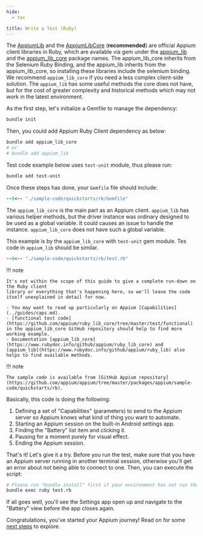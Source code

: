 ```yaml
---
hide:
  - toc

title: Write a Test (Ruby)
---
```



The [AppiumLib](https://github.com/appium/ruby_lib) and the [AppiumLibCore](https://github.com/appium/ruby_lib_core) (**recommended**) are official Appium client libraries in Ruby, which are available via gem under the [appium_lib](https://rubygems.org/gems/appium_lib) and the [appium_lib_core](https://rubygems.org/gems/appium_lib_core) package names. The appium_lib_core inherits from the Selenium Ruby Binding, and the appium_lib inherits from the appium_lib_core, so installing these libraries include the selenium binding. We recommend `appium_lib_core` if you need a less complex client-side solution. The `appium_lib` has some useful methods the core does not have, but for the cost of greater complexity and historical methods which may not work in the latest environment.

As the first step, let's initialize a Gemfile to manage the dependency:

```bash
bundle init
```

Then, you could add Appium Ruby Client dependency as below:

```bash
bundle add appium_lib_core
# or
# bundle add appium_lib
```

Test code example below uses `test-unit` module, thus please run:

```bash
bundle add test-unit
```

Once these steps has done, your `Gemfile` file should include:

```ruby title="Gemfile"
--8<-- "./sample-code/quickstarts/rb/Gemfile"
```

The `appium_lib_core` is the main part as an Appium client.
`appium_lib` has various helper methods, but the driver instance was ordinary designed to be used as a global variable. It could causes an issue to handle the instance.
`appium_lib_core` does not have such a global variable.

This example is by the `appium_lib_core` with `test-unit` gem module.
Tes code in `appium_lib` should be similar.

```ruby title="test.rb"
--8<-- "./sample-code/quickstarts/rb/test.rb"
```

!!! note

    It's not within the scope of this guide to give a complete run-down on the Ruby client
    library or everything that's happening here, so we'll leave the code itself unexplained in detail for now.

    - You may want to read up particularly on Appium [Capabilities](../guides/caps.md).
    - [functional test code](https://github.com/appium/ruby_lib_core/tree/master/test/functional) in the appium_lib_core GitHub repository should help to find more working example.
    - Documentation [appium_lib_core](https://www.rubydoc.info/github/appium/ruby_lib_core) and [appium_lib](https://www.rubydoc.info/github/appium/ruby_lib) also helps to find available methods.

!!! note

    The sample code is available from [GitHub Appium repository](https://github.com/appium/appium/tree/master/packages/appium/sample-code/quickstarts/rb).


Basically, this code is doing the following:

1. Defining a set of "Capabilities" (parameters) to send to the Appium server so Appium knows what
kind of thing you want to automate.
1. Starting an Appium session on the built-in Android settings app.
1. Finding the "Battery" list item and clicking it.
1. Pausing for a moment purely for visual effect.
1. Ending the Appium session.

That's it! Let's give it a try. Before you run the test, make sure that you have an Appium server
running in another terminal session, otherwise you'll get an error about not being able to connect
to one. Then, you can execute the script:

```bash
# Please run "bundle install" first if your environment has not run the installation command yet.
bundle exec ruby test.rb
```

If all goes well, you'll see the Settings app open up and navigate to the "Battery" view before the
app closes again.

Congratulations, you've started your Appium journey! Read on for some [next steps](./next-steps.md) to explore.
